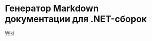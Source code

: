 # Генератор Markdown документации для .NET-сборок

[Wiki](https://gitlab.efisteam.ru/internship/XmlDocGenerator/wikis/home)
